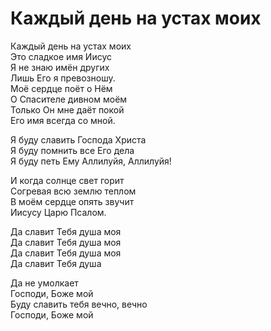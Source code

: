 # Каждый день на устах моих
Каждый день на устах моих  
Это сладкое имя Иисус  
Я не знаю имён других  
Лишь Его я превозношу.  
Моё сердце поёт о Нём  
О Спасителе дивном моём  
Только Он мне даёт покой  
Его имя всегда со мной.  
  
Я буду славить Господа Христа  
Я буду помнить все Его дела  
Я буду петь Ему Аллилуйя, Аллилуйя!  
  
И когда солнце свет горит  
Согревая всю землю теплом  
В моём сердце опять звучит  
Иисусу Царю Псалом.  
  
Да славит Тебя душа моя  
Да славит Тебя душа моя  
Да славит Тебя душа моя  
Да славит Тебя душа  
  
Да не умолкает  
Господи, Боже мой  
Буду славить тебя вечно, вечно  
Господи, Боже мой  
